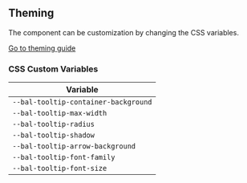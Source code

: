 ## Theming

The component can be customization by changing the CSS variables.

<a class="button is-primary" href="../?path=/docs/development-theming--page">Go to theming guide</a>

<!-- START: human documentation -->



<!-- END: human documentation -->

### CSS Custom Variables​

| Variable                             |
| ------------------------------------ |
| `--bal-tooltip-container-background` |
| `--bal-tooltip-max-width`            |
| `--bal-tooltip-radius`               |
| `--bal-tooltip-shadow`               |
| `--bal-tooltip-arrow-background`     |
| `--bal-tooltip-font-family`          |
| `--bal-tooltip-font-size`            |

